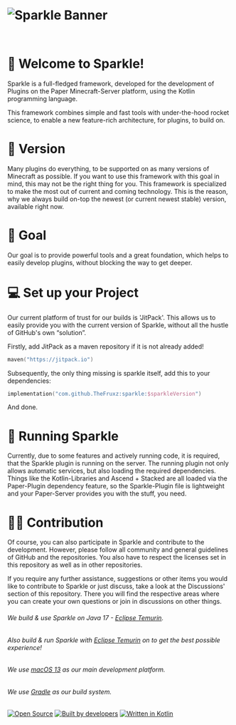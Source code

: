 # ![Sparkle Banner](https://user-images.githubusercontent.com/28064149/193403722-69ddfc53-95b7-4123-b974-308d9360cdb3.jpg)

<br>

# 👋 Welcome to Sparkle!
Sparkle is a full-fledged framework, developed for the development of Plugins on the Paper Minecraft-Server platform, using the Kotlin programming language.

This framework combines simple and fast tools with under-the-hood rocket science, to enable a new feature-rich architecture, for plugins, to build on.

# 📑 Version
Many plugins do everything, to be supported on as many versions of Minecraft as possible. If you want to use this framework with this goal in mind, this may not be the right thing for you. This framework is specialized to make the most out of current and coming technology. This is the reason, why we always build on-top the newest (or current newest stable) version, available right now.

# 🎯 Goal
Our goal is to provide powerful tools and a great foundation, which helps to easily develop plugins, without blocking the way to get deeper.

# 💻 Set up your Project
Our current platform of trust for our builds is 'JitPack'. This allows us to easily provide you with the current version of Sparkle, without all the hustle of GitHub's own “solution”.

Firstly, add JitPack as a maven repository if it is not already added!
```kotlin
maven("https://jitpack.io")
```

Subsequently, the only thing missing is sparkle itself, add this to your dependencies:
```kotlin
implementation("com.github.TheFruxz:sparkle:$sparkleVersion")
```

And done.

# 🌋 Running Sparkle
Currently, due to some features and actively running code, it is required, that the Sparkle plugin is running on the server.
The running plugin not only allows automatic services, but also loading the required dependencies.
Things like the Kotlin-Libraries and Ascend + Stacked are all loaded via the Paper-Plugin dependency feature, so the Sparkle-Plugin file is lightweight and your Paper-Server provides you with the stuff, you need.

# 🧑‍💻 Contribution

Of course, you can also participate in Sparkle and contribute to the development. However, please follow all community and general guidelines of GitHub and the repositories. You also have to respect the licenses set in this repository as well as in other repositories.

If you require any further assistance, suggestions or other items you would like to contribute to Sparkle or just discuss, take a look at the Discussions' section of this repository. There you will find the respective areas where you can create your own questions or join in discussions on other things.

###### We build & use Sparkle on Java 17 - [Eclipse Temurin](https://adoptium.net/).
###### Also build & run Sparkle with [Eclipse Temurin](https://adoptium.net/) on to get the best possible experience!
###### We use [macOS 13](https://www.apple.com/de/macos) as our main development platform.
###### We use [Gradle](https://gradle.org/) as our build system.

[![Open Source](https://forthebadge.com/images/badges/open-source.svg)](https://github.com/TheFruxz/Sparkle/blob/main/LICENSE)
[![Built by developers](https://forthebadge.com/images/badges/built-by-developers.svg)](https://github.com/TheFruxz/Sparkle/graphs/contributors)
[![Written in Kotlin](https://forthebadge.com/images/badges/makes-people-smile.svg)](https://github.com/JetBrains/kotlin)
